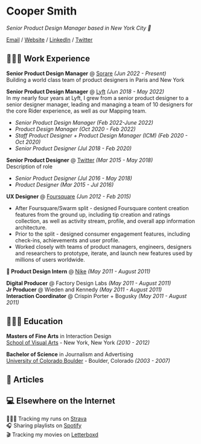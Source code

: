 # Cooper Smith

_Senior Product Design Manager based in New York City 🗽_ <br>

[Email](mailto:coopersmi@gmail.com) / [Website](https://coopsmith.co/) / [LinkedIn](https://www.linkedin.com/in/coopersmith/) / [Twitter](https://twitter.com/coops/) 

## 👨🏻‍💻 Work Experience


**Senior Product Design Manager** @ [Sorare](https://sorare.com/) _(Jun 2022 - Present)_ <br>
Building a world class team of product designers in Paris and New York
<br>

**Senior Product Design Manager** @ [Lyft](https://sorare.com/) _(Jun 2018 - May 2022)_ <br>
In my nearly four years at Lyft, I grew from a senior product designer to a senior designer manager, leading and managing a team of 10 designers for the core Rider experience, as well as our Mapping team. 
  - _Senior Product Design Manager (Feb 2022-June 2022)_
  - _Product Design Manager (Oct 2020 - Feb 2022)_ 
  - _Staff Product Designer + Product Design Manager (ICM) (Feb 2020 - Oct 2020)_
  - _Senior Product Designer (Jul 2018 - Feb 2020)_ 

**Senior Product Designer** @ [Twitter](https://twitter.com/) _(Mar 2015 - May 2018)_ <br>
Description of role
  - _Senior Product Designer (Jul 2016 - May 2018)_
  - _Product Designer (Mar 2015 - Jul 2016)_  
    
**UX Designer** @ [Foursquare](https://foursquare.com/) _(Jun 2012 - Feb 2015)_ <br>
  - After Foursquare/Swarm split - designed Foursquare content creation features from the ground up, including tip creation and ratings collection, as well as activity stream, profile, and overall app information architecture. 
  - Prior to the split - designed consumer engagement features, including check-ins, achievements and user profile. 
  - Worked closely with teams of product managers, engineers, designers and researchers to prototype, iterate, and launch new features used by millions of users worldwide.

**👟 Product Design Intern** @ [Nike](https://nike.com/) _(May 2011 - August 2011)_ <br>

**Digital Producer** @ Factory Design Labs _(May 2011 - August 2011)_ <br>
**Jr Producer** @ Wieden and Kennedy _(May 2011 - August 2011)_ <br>
**Interaction Coordinator** @ Crispin Porter + Bogusky _(May 2011 - August 2011)_ <br>


    
## 👨🏻‍🎓 Education

**Masters of Fine Arts** in Interaction Design<br>
[School of Visual Arts](https://https://interactiondesign.sva.edu/) - New York, New York _(2010 - 2012)_ <br>

**Bachelor of Science** in Journalism and Advertising<br>
[University of Colorado Boulder](https://www.colorado.edu/) - Boulder, Colorado _(2003 - 2007)_


## 📰 Articles

## 💻 Elsewhere on the Internet

🏃🏻‍♂️ Tracking my runs on [Strava](https://www.strava.com/athletes/77514)<br>
🎧 Sharing playlists on [Spotify](https://open.spotify.com/playlist/0Z0AmcHYTioe3dUqFBXv5Q?si=a0d8ed185c524482)<br>
🎬 Tracking my movies on [Letterboxd](https://letterboxd.com/coopersmith/)<br>
